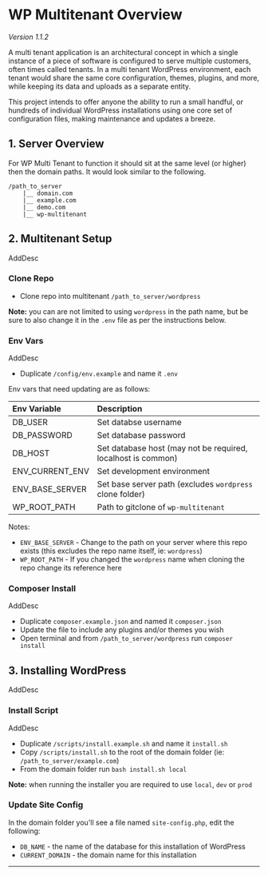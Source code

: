 # WP Multitenant Overview

_Version 1.1.2_

A multi tenant application is an architectural concept in which a single instance of a piece of software is configured to serve multiple customers, often times called tenants. In a multi tenant WordPress environment, each tenant would share the same core configuration, themes, plugins, and more, while keeping its data and uploads as a separate entity.

This project intends to offer anyone the ability to run a small handful, or hundreds of individual WordPress installations using one core set of configuration files, making maintenance and updates a breeze.

## 1. Server Overview

For WP Multi Tenant to function it should sit at the same level (or higher) then the domain paths. It would look similar to the following.

```
/path_to_server
    |__ domain.com
    |__ example.com
    |__ demo.com
    |__ wp-multitenant
```

## 2. Multitenant Setup

AddDesc

### Clone Repo

- Clone repo into multitenant `/path_to_server/wordpress`

**Note:** you can are not limited to using `wordpress` in the path name, but be sure to also change it in the `.env` file as per the instructions below.

### Env Vars

AddDesc

- Duplicate `/config/env.example` and name it `.env`

Env vars that need updating are as follows:

| Env Variable    | Description                                                  |
| :-------------- | :----------------------------------------------------------- |
| DB_USER         | Set databse username                                         |
| DB_PASSWORD     | Set database password                                        |
| DB_HOST         | Set database host (may not be required, localhost is common) |
| ENV_CURRENT_ENV | Set development environment                                  |
| ENV_BASE_SERVER | Set base server path (excludes `wordpress` clone folder)     |
| WP_ROOT_PATH    | Path to gitclone of `wp-multitenant`                         |

Notes:

- `ENV_BASE_SERVER` - Change to the path on your server where this repo exists (this excludes the repo name itself, ie: `wordpress`)
- `WP_ROOT_PATH` - If you changed the `wordpress` name when cloning the repo change its reference here 

### Composer Install

AddDesc

- Duplicate `composer.example.json` and named it `composer.json`
- Update the file to include any plugins and/or themes you wish
- Open terminal and from `/path_to_server/wordpress` run `composer install`

## 3. Installing WordPress

AddDesc

### Install Script

AddDesc

- Duplicate `/scripts/install.example.sh` and name it `install.sh`
- Copy `/scripts/install.sh` to the root of the domain folder (ie: `/path_to_server/example.com`)
- From the domain folder run `bash install.sh local`

**Note:** when running the installer you are required to use `local`, `dev` or `prod`

### Update Site Config

In the domain folder you'll see a file named `site-config.php`, edit the following:

- `DB_NAME` - the name of the database for this installation of WordPress
- `CURRENT_DOMAIN` - the domain name for this installation

----------------

